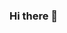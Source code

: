 ### Hi there 👋

<!--
**Jaibean/Jaibean** is a ✨ _special_ ✨ repository because its `README.md` (this file) appears on your GitHub profile.

Here are some ideas to get you started:

- 🔭 I’m currently working on building a react portfolio
- 🌱 I’m currently learning react.js and node.js
- 👯 I’m looking to collaborate on front-end and back-end projects
- 🤔 I’m looking for help with hosting my react portfolio on github
- 💬 Ask me about my work with A Free Bird
- 📫 How to reach me: jaimie.bertoli@gmail.com

-->
